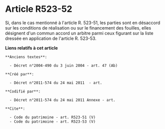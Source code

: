 # Article R523-52

Si, dans le cas mentionné à l'article R. 523-51, les parties sont en désaccord sur les conditions de réalisation ou sur le
financement des fouilles, elles désignent d'un commun accord un arbitre parmi ceux figurant sur la liste dressée en
application de l'article R. 523-53.

**Liens relatifs à cet article**

	**Anciens textes**:

	  - Décret n°2004-490 du 3 juin 2004 - art. 47 (Ab)

	**Créé par**:

	  - Décret n°2011-574 du 24 mai 2011  - art.

	**Codifié par**:

	  - Décret n°2011-574 du 24 mai 2011 Annexe - art.

	**Cite**:

	  - Code du patrimoine - art. R523-51 (V)
	  - Code du patrimoine - art. R523-53 (V)
